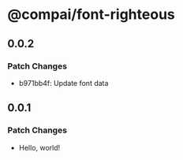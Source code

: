 # @compai/font-righteous

## 0.0.2

### Patch Changes

- b971bb4f: Update font data

## 0.0.1

### Patch Changes

- Hello, world!
